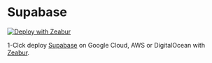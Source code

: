 # Supabase

[![Deploy with Zeabur](https://zeabur.com/button.svg)](https://zeabur.com/templates/SUPABS)

1-Clck deploy [Supabase](https://docs.searxng.org/) on Google Cloud, AWS or DigitalOcean
with [Zeabur](https://zeabur.com).
